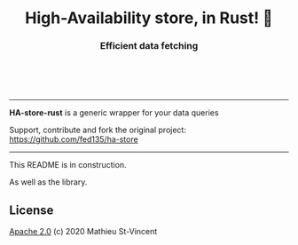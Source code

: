 <h1 align="center">
  High-Availability store, in Rust! 🦀
</h1>
<h3 align="center">
  Efficient data fetching
  <br/><br/><br/>
</h3>
<br/>

---

**HA-store-rust** is a generic wrapper for your data queries

Support, contribute and fork the original project: 
https://github.com/fed135/ha-store

---

This README is in construction.

As well as the library.


## License 

[Apache 2.0](LICENSE) (c) 2020 Mathieu St-Vincent
